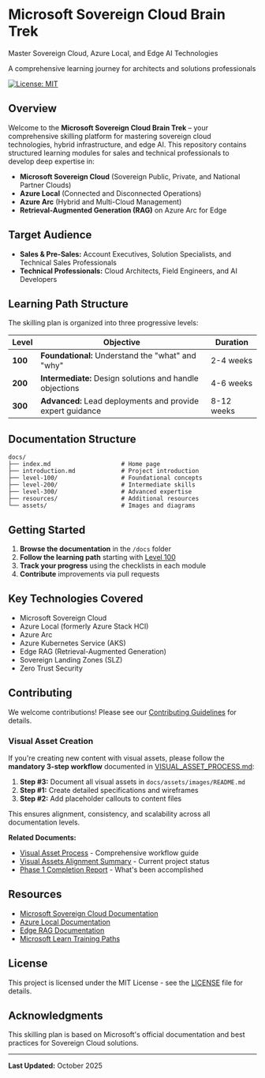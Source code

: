 # Microsoft Sovereign Cloud Brain Trek

Master Sovereign Cloud, Azure Local, and Edge AI Technologies

A comprehensive learning journey for architects and solutions professionals

[![License: MIT](https://img.shields.io/badge/License-MIT-yellow.svg)](https://opensource.org/licenses/MIT)

## Overview

Welcome to the **Microsoft Sovereign Cloud Brain Trek** – your comprehensive skilling platform for mastering sovereign cloud technologies, hybrid infrastructure, and edge AI. This repository contains structured learning modules for sales and technical professionals to develop deep expertise in:

- **Microsoft Sovereign Cloud** (Sovereign Public, Private, and National Partner Clouds)
- **Azure Local** (Connected and Disconnected Operations)
- **Azure Arc** (Hybrid and Multi-Cloud Management)
- **Retrieval-Augmented Generation (RAG)** on Azure Arc for Edge

## Target Audience

- **Sales & Pre-Sales:** Account Executives, Solution Specialists, and Technical Sales Professionals
- **Technical Professionals:** Cloud Architects, Field Engineers, and AI Developers

## Learning Path Structure

The skilling plan is organized into three progressive levels:

| Level | Objective | Duration |
|-------|-----------|----------|
| **100** | **Foundational:** Understand the "what" and "why" | 2-4 weeks |
| **200** | **Intermediate:** Design solutions and handle objections | 4-6 weeks |
| **300** | **Advanced:** Lead deployments and provide expert guidance | 8-12 weeks |

## Documentation Structure

```text
docs/
├── index.md                    # Home page
├── introduction.md             # Project introduction
├── level-100/                  # Foundational concepts
├── level-200/                  # Intermediate skills
├── level-300/                  # Advanced expertise
├── resources/                  # Additional resources
└── assets/                     # Images and diagrams
```

## Getting Started

1. **Browse the documentation** in the `/docs` folder
2. **Follow the learning path** starting with [Level 100](docs/level-100/README.md)
3. **Track your progress** using the checklists in each module
4. **Contribute** improvements via pull requests

## Key Technologies Covered

- Microsoft Sovereign Cloud
- Azure Local (formerly Azure Stack HCI)
- Azure Arc
- Azure Kubernetes Service (AKS)
- Edge RAG (Retrieval-Augmented Generation)
- Sovereign Landing Zones (SLZ)
- Zero Trust Security

## Contributing

We welcome contributions! Please see our [Contributing Guidelines](CONTRIBUTING.md) for details.

### Visual Asset Creation

If you're creating new content with visual assets, please follow the **mandatory 3-step workflow** documented in [VISUAL_ASSET_PROCESS.md](.github/VISUAL_ASSET_PROCESS.md):

1. **Step #3:** Document all visual assets in `docs/assets/images/README.md`
2. **Step #1:** Create detailed specifications and wireframes
3. **Step #2:** Add placeholder callouts to content files

This ensures alignment, consistency, and scalability across all documentation levels.

**Related Documents:**
- [Visual Asset Process](.github/VISUAL_ASSET_PROCESS.md) - Comprehensive workflow guide
- [Visual Assets Alignment Summary](VISUAL_ASSETS_ALIGNMENT_SUMMARY.md) - Current project status
- [Phase 1 Completion Report](PHASE_1_COMPLETION_REPORT.md) - What's been accomplished

## Resources

- [Microsoft Sovereign Cloud Documentation](https://learn.microsoft.com/en-us/industry/sovereign-cloud/)
- [Azure Local Documentation](https://learn.microsoft.com/en-us/azure/azure-local/)
- [Edge RAG Documentation](https://learn.microsoft.com/en-us/azure/azure-arc/edge-rag/)
- [Microsoft Learn Training Paths](https://learn.microsoft.com/en-us/training/)

## License

This project is licensed under the MIT License - see the [LICENSE](LICENSE) file for details.

## Acknowledgments

This skilling plan is based on Microsoft's official documentation and best practices for Sovereign Cloud solutions.

---

**Last Updated:** October 2025
